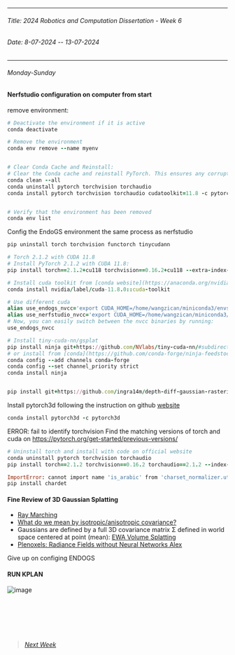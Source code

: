 ----------
###### Title: 2024 Robotics and Computation Dissertation - Week 6
###### Date: 8-07-2024 -- 13-07-2024
----------
###### Monday-Sunday
#### Nerfstudio configuration on computer from start

remove environment:

```ruby
# Deactivate the environment if it is active
conda deactivate

# Remove the environment
conda env remove --name myenv


# Clear Conda Cache and Reinstall:
# Clear the Conda cache and reinstall PyTorch. This ensures any corrupted or incomplete packages are removed:
conda clean --all
conda uninstall pytorch torchvision torchaudio
conda install pytorch torchvision torchaudio cudatoolkit=11.8 -c pytorch -c nvidia


# Verify that the environment has been removed
conda env list
```
Config the EndoGS environment the same process as nerfstudio
```ruby
pip uninstall torch torchvision functorch tinycudann

# Torch 2.1.2 with CUDA 11.8 
# Install PyTorch 2.1.2 with CUDA 11.8:
pip install torch==2.1.2+cu118 torchvision==0.16.2+cu118 --extra-index-url https://download.pytorch.org/whl/cu118

# Install cuda toolkit from [conda website](https://anaconda.org/nvidia/cuda-toolkit)
conda install nvidia/label/cuda-11.8.0::cuda-toolkit

# Use different cuda
alias use_endogs_nvcc='export CUDA_HOME=/home/wangzican/miniconda3/envs/EndoGS'
alias use_nerfstudio_nvcc='export CUDA_HOME=/home/wangzican/miniconda3/envs/nerfstudio'
# Now, you can easily switch between the nvcc binaries by running:
use_endogs_nvcc

# Install tiny-cuda-nn/gsplat
pip install ninja git+https://github.com/NVlabs/tiny-cuda-nn/#subdirectory=bindings/torch
# or install from [conda](https://github.com/conda-forge/ninja-feedstock)
conda config --add channels conda-forge
conda config --set channel_priority strict
conda install ninja


pip install git+https://github.com/ingra14m/depth-diff-gaussian-rasterization.git@depth
```

Install pytorch3d following the instruction on github [website](https://github.com/facebookresearch/pytorch3d/blob/main/INSTALL.md)

```ruby
conda install pytorch3d -c pytorch3d
```

ERROR: fail to identify torchvision
Find the matching versions of torch and cuda on https://pytorch.org/get-started/previous-versions/
```ruby
# Uninstall torch and install with code on official website
conda uninstall pytorch torchvision torchaudio
pip install torch==2.1.2 torchvision==0.16.2 torchaudio==2.1.2 --index-url https://download.pytorch.org/whl/cu118
```
 ```ruby
ImportError: cannot import name 'is_arabic' from 'charset_normalizer.utils' (/home/wangzican/miniconda3/envs/EndoGS/lib/python3.8/site-packages/charset_normalizer/utils.py)
 pip install chardet
```

#### Fine Review of 3D Gaussian Splatting

- [Ray Marching](https://michaelwalczyk.com/blog-ray-marching.html)
- [What do we mean by isotropic/anisotropic covariance?](https://statisticaloddsandends.wordpress.com/2019/10/23/what-do-we-mean-by-isotropic-anisotropic-covariance/)
- Gaussians are defined by a full 3D covariance matrix Σ defined in world space centered at point (mean): [EWA Volume Splatting](https://www.cs.umd.edu/~zwicker/publications/EWAVolumeSplatting-VIS01.pdf)
- [Plenoxels: Radiance Fields without Neural Networks Alex](https://arxiv.org/abs/2112.05131)

Give up on configing ENDOGS

#### RUN KPLAN
![image](https://github.com/QinyanGong/MScRoboticsandComputationDissertation/assets/74662060/ca83da31-ad1d-4e01-91c2-2336bd7f9d8c)


&nbsp;
----------
&nbsp;
> ###### [Next Week](Week9.md)
